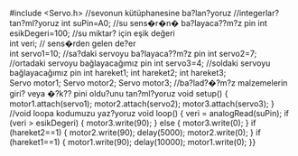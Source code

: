 #include <Servo.h>                                     //sevonun kütüphanesine ba?lan?yoruz
//integerlar? tan?ml?yoruz
int suPin=A0;                                         //su sens�r�n� ba?layaca??m?z pin
int esikDegeri=100;                                   //su miktar? için eşik değeri      
int veri;                                             // sens�rden gelen de?er                                                                                
int servo1=10;                                        //sa?daki servoyu ba?layaca??m?z pin
int servo2=7;                                         //ortadaki servoyu bağlayacağımız pin
int servo3=4;                                         //soldaki servoyu bağlayacağımız pin
int hareket1;
int hareket2;
int hareket3;                                         
Servo motor1;
Servo motor2;
Servo motor3;
//ba?lad?�?m?z malzemelerin giri? veya �?k?? pini oldu?unu tan?ml?yoruz
void setup()
{
motor1.attach(servo1);
motor2.attach(servo2);
motor3.attach(servo3);
}
//void loopa kodumuzu yaz?yoruz
void loop()
{
veri = analogRead(suPin);
if (veri > esikDegeri)
{
motor3.write(90);
}
else 
{
motor3.write(0);
}
if (hareket2==1)
{
motor2.write(90);
delay(5000);
motor2.write(0);
}
if (hareket1==1)
{
motor1.write(90);
delay(10000);
motor1.write(0);
}}

